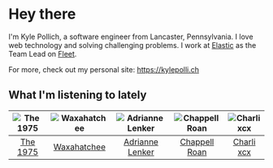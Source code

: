 # Hey there


I'm Kyle Pollich, a software engineer from Lancaster, Pennsylvania. I love web technology and solving challenging problems.
I work at [Elastic](https://www.elastic.co/) as the Team Lead on [Fleet](https://www.elastic.co/guide/en/fleet/current/fleet-overview.html).

For more, check out my personal site: https://kylepolli.ch

## What I'm listening to lately

<!-- begin artists -->
  |![The 1975](https://i.scdn.co/image/ab6761610000f17889348336354096fd4e36ca73)|![Waxahatchee](https://i.scdn.co/image/ab6761610000f178909fb4e2a0d9c0f880174263)|![Adrianne Lenker](https://i.scdn.co/image/ab6761610000f1785a7d5278cf9deda53119028c)|![Chappell Roan](https://i.scdn.co/image/ab6761610000f178cde5a0d57c1b79de5fce6bee)|![Charli xcx](https://i.scdn.co/image/ab6761610000f178936885667ef44c306483c838)|
  |:---:|:---:|:---:|:---:|:---:|
  |[The 1975](https://open.spotify.com/artist/3mIj9lX2MWuHmhNCA7LSCW)|[Waxahatchee](https://open.spotify.com/artist/5IWCU0V9evBlW4gIeGY4zF)|[Adrianne Lenker](https://open.spotify.com/artist/4aKWmkWAKviFlyvHYPTNQY)|[Chappell Roan](https://open.spotify.com/artist/7GlBOeep6PqTfFi59PTUUN)|[Charli xcx](https://open.spotify.com/artist/25uiPmTg16RbhZWAqwLBy5)|
<!-- end artists -->
